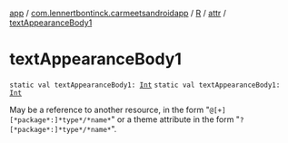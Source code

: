 [app](../../../index.md) / [com.lennertbontinck.carmeetsandroidapp](../../index.md) / [R](../index.md) / [attr](index.md) / [textAppearanceBody1](./text-appearance-body1.md)

# textAppearanceBody1

`static val textAppearanceBody1: `[`Int`](https://kotlinlang.org/api/latest/jvm/stdlib/kotlin/-int/index.html)
`static val textAppearanceBody1: `[`Int`](https://kotlinlang.org/api/latest/jvm/stdlib/kotlin/-int/index.html)

May be a reference to another resource, in the form "`@[+][*package*:]*type*/*name*`" or a theme attribute in the form "`?[*package*:]*type*/*name*`".

